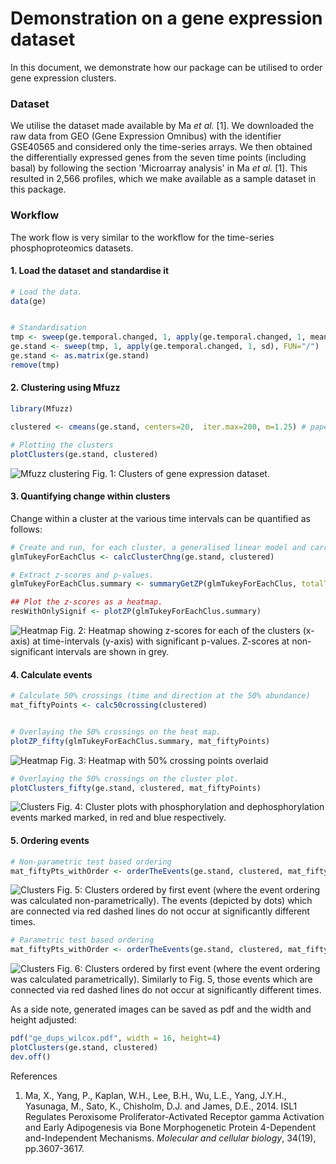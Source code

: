 # Demonstration on a gene expression dataset

In this document, we demonstrate how our package can be utilised to order gene expression clusters.

### Dataset

We utilise the dataset made available by Ma *et al.* [1]. We downloaded the raw data from GEO (Gene Expression Omnibus) with the identifier GSE40565 and considered only the time-series arrays. We then obtained the differentially expressed genes from the seven time points (including basal) by following the section 'Microarray analysis' in Ma *et al.* [1]. This resulted in 2,566 profiles, which we make available as a sample dataset in this package.  

### Workflow

The work flow is very similar to the workflow for the time-series phosphoproteomics datasets.

#### 1. Load the dataset and standardise it

```R
# Load the data.
data(ge)


# Standardisation
tmp <- sweep(ge.temporal.changed, 1, apply(ge.temporal.changed, 1, mean), FUN="-")
ge.stand <- sweep(tmp, 1, apply(ge.temporal.changed, 1, sd), FUN="/")
ge.stand <- as.matrix(ge.stand)
remove(tmp)
```

#### 2. Clustering using Mfuzz

```R
library(Mfuzz)

clustered <- cmeans(ge.stand, centers=20,  iter.max=200, m=1.25) # paper, 2014_ma_etal, says 20 clusters.

# Plotting the clusters
plotClusters(ge.stand, clustered)
```

![Mfuzz clustering](images/Ge/ge_clusters.png)
Fig. 1: Clusters of gene expression dataset.  



#### 3. Quantifying change within clusters

Change within a cluster at the various time intervals can be quantified as follows:

```R
# Create and run, for each cluster, a generalised linear model and carry out tukey post-hoc evaluations.
glmTukeyForEachClus <- calcClusterChng(ge.stand, clustered)

# Extract z-scores and p-values.
glmTukeyForEachClus.summary <- summaryGetZP(glmTukeyForEachClus, totalTimePoints=7)

## Plot the z-scores as a heatmap.
resWithOnlySignif <- plotZP(glmTukeyForEachClus.summary)
```
![Heatmap](images/Ge/ge_heatmap.png)
Fig. 2: Heatmap showing z-scores for each of the clusters (x-axis) at time-intervals (y-axis) with significant p-values. Z-scores at non-significant intervals are shown in grey.



#### 4. Calculate events

```R
# Calculate 50% crossings (time and direction at the 50% abundance)
mat_fiftyPoints <- calc50crossing(clustered)


# Overlaying the 50% crossings on the heat map.
plotZP_fifty(glmTukeyForEachClus.summary, mat_fiftyPoints)
```

![Heatmap](images/Ge/ge_heatmap_50.png)
Fig. 3: Heatmap with 50% crossing points overlaid

```R
# Overlaying the 50% crossings on the cluster plot.
plotClusters_fifty(ge.stand, clustered, mat_fiftyPoints)
```

![Clusters](images/Ge/ge_clusters_50.png)
Fig. 4: Cluster plots with phosphorylation and dephosphorylation events marked marked, in red and blue respectively.


#### 5. Ordering events


```R
# Non-parametric test based ordering
mat_fiftyPts_withOrder <- orderTheEvents(ge.stand, clustered, mat_fiftyPoints, test="wilcox")
```
![Clusters](images/Ge/ge_nonParam.png)
Fig. 5: Clusters ordered by first event (where the event ordering was calculated non-parametrically). The events (depicted by dots) which are connected via red dashed lines do not occur at significantly different times.


```R
# Parametric test based ordering
mat_fiftyPts_withOrder <- orderTheEvents(ge.stand, clustered, mat_fiftyPoints, test="t-test")
```

![Clusters](images/Ge/ge_param.png)
Fig. 6: Clusters ordered by first event (where the event ordering was calculated parametrically). Similarly to Fig. 5, those events which are connected via red dashed lines do not occur at significantly different times.


As a side note, generated images can be saved as pdf and the width and height adjusted:

```R
pdf("ge_dups_wilcox.pdf", width = 16, height=4)
plotClusters(ge.stand, clustered)
dev.off()
```


References

1. Ma, X., Yang, P., Kaplan, W.H., Lee, B.H., Wu, L.E., Yang, J.Y.H., Yasunaga, M., Sato, K., Chisholm, D.J. and James, D.E., 2014. ISL1 Regulates Peroxisome Proliferator-Activated Receptor gamma Activation and Early Adipogenesis via Bone Morphogenetic Protein 4-Dependent and-Independent Mechanisms. *Molecular and cellular biology*, 34(19), pp.3607-3617.
